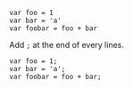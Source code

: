 ```
var foo = 1
var bar = 'a'
var foobar = foo + bar 
```

Add `;` at the end of every lines.


```
var foo = 1;
var bar = 'a';
var foobar = foo + bar;
```
